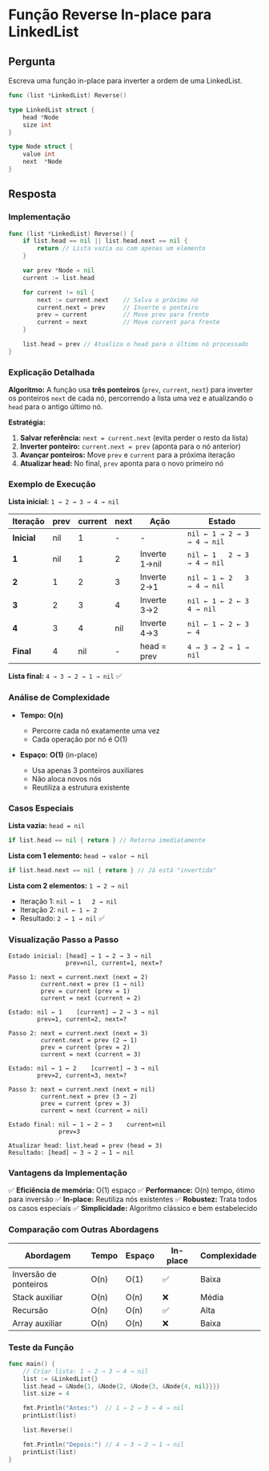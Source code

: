 # Função Reverse In-place para LinkedList

## Pergunta

Escreva uma função in-place para inverter a ordem de uma LinkedList.

```go
func (list *LinkedList) Reverse()

type LinkedList struct {
    head *Node
    size int
}

type Node struct {
    value int
    next  *Node
}
```

## Resposta

### Implementação

```go
func (list *LinkedList) Reverse() {
    if list.head == nil || list.head.next == nil {
        return // Lista vazia ou com apenas um elemento
    }

    var prev *Node = nil
    current := list.head

    for current != nil {
        next := current.next    // Salva o próximo nó
        current.next = prev     // Inverte o ponteiro
        prev = current          // Move prev para frente
        current = next          // Move current para frente
    }

    list.head = prev // Atualiza o head para o último nó processado
}
```

### Explicação Detalhada

**Algoritmo:** A função usa **três ponteiros** (`prev`, `current`, `next`) para inverter os ponteiros `next` de cada nó, percorrendo a lista uma vez e atualizando o `head` para o antigo último nó.

**Estratégia:**

1. **Salvar referência:** `next = current.next` (evita perder o resto da lista)
2. **Inverter ponteiro:** `current.next = prev` (aponta para o nó anterior)
3. **Avançar ponteiros:** Move `prev` e `current` para a próxima iteração
4. **Atualizar head:** No final, `prev` aponta para o novo primeiro nó

### Exemplo de Execução

**Lista inicial:** `1 → 2 → 3 → 4 → nil`

| Iteração    | prev | current | next | Ação          | Estado                      |
| ----------- | ---- | ------- | ---- | ------------- | --------------------------- |
| **Inicial** | nil  | 1       | -    | -             | `nil ← 1 → 2 → 3 → 4 → nil` |
| **1**       | nil  | 1       | 2    | Inverte 1→nil | `nil ← 1   2 → 3 → 4 → nil` |
| **2**       | 1    | 2       | 3    | Inverte 2→1   | `nil ← 1 ← 2   3 → 4 → nil` |
| **3**       | 2    | 3       | 4    | Inverte 3→2   | `nil ← 1 ← 2 ← 3   4 → nil` |
| **4**       | 3    | 4       | nil  | Inverte 4→3   | `nil ← 1 ← 2 ← 3 ← 4`       |
| **Final**   | 4    | nil     | -    | head = prev   | `4 → 3 → 2 → 1 → nil`       |

**Lista final:** `4 → 3 → 2 → 1 → nil` ✅

### Análise de Complexidade

- **Tempo:** **O(n)**

  - Percorre cada nó exatamente uma vez
  - Cada operação por nó é O(1)

- **Espaço:** **O(1)** (in-place)
  - Usa apenas 3 ponteiros auxiliares
  - Não aloca novos nós
  - Reutiliza a estrutura existente

### Casos Especiais

**Lista vazia:** `head = nil`

```go
if list.head == nil { return } // Retorna imediatamente
```

**Lista com 1 elemento:** `head → valor → nil`

```go
if list.head.next == nil { return } // Já está "invertida"
```

**Lista com 2 elementos:** `1 → 2 → nil`

- Iteração 1: `nil ← 1   2 → nil`
- Iteração 2: `nil ← 1 ← 2`
- Resultado: `2 → 1 → nil` ✅

### Visualização Passo a Passo

```
Estado inicial: [head] → 1 → 2 → 3 → nil
                prev=nil, current=1, next=?

Passo 1: next = current.next (next = 2)
         current.next = prev (1 → nil)
         prev = current (prev = 1)
         current = next (current = 2)

Estado: nil ← 1    [current] → 2 → 3 → nil
        prev=1, current=2, next=?

Passo 2: next = current.next (next = 3)
         current.next = prev (2 → 1)
         prev = current (prev = 2)
         current = next (current = 3)

Estado: nil ← 1 ← 2    [current] → 3 → nil
        prev=2, current=3, next=?

Passo 3: next = current.next (next = nil)
         current.next = prev (3 → 2)
         prev = current (prev = 3)
         current = next (current = nil)

Estado final: nil ← 1 ← 2 ← 3    current=nil
              prev=3

Atualizar head: list.head = prev (head = 3)
Resultado: [head] → 3 → 2 → 1 → nil
```

### Vantagens da Implementação

✅ **Eficiência de memória:** O(1) espaço
✅ **Performance:** O(n) tempo, ótimo para inversão
✅ **In-place:** Reutiliza nós existentes
✅ **Robustez:** Trata todos os casos especiais
✅ **Simplicidade:** Algoritmo clássico e bem estabelecido

### Comparação com Outras Abordagens

| Abordagem             | Tempo | Espaço | In-place | Complexidade |
| --------------------- | ----- | ------ | -------- | ------------ |
| Inversão de ponteiros | O(n)  | O(1)   | ✅       | Baixa        |
| Stack auxiliar        | O(n)  | O(n)   | ❌       | Média        |
| Recursão              | O(n)  | O(n)   | ✅       | Alta         |
| Array auxiliar        | O(n)  | O(n)   | ❌       | Baixa        |

### Teste da Função

```go
func main() {
    // Criar lista: 1 → 2 → 3 → 4 → nil
    list := &LinkedList{}
    list.head = &Node{1, &Node{2, &Node{3, &Node{4, nil}}}}
    list.size = 4

    fmt.Println("Antes:")  // 1 → 2 → 3 → 4 → nil
    printList(list)

    list.Reverse()

    fmt.Println("Depois:") // 4 → 3 → 2 → 1 → nil
    printList(list)
}
```
